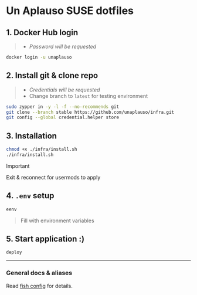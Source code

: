 # Un Aplauso SUSE dotfiles

## 1. Docker Hub login

> - _Password will be requested_

```sh
docker login -u unaplauso
```

## 2. Install git & clone repo

> - _Credentials will be requested_
> - Change branch to `latest` for testing environment

```sh
sudo zypper in -y -l -f --no-recommends git
git clone --branch stable https://github.com/unaplauso/infra.git
git config --global credential.helper store
```

## 3. Installation

```sh
chmod +x ./infra/install.sh
./infra/install.sh
```

> [!IMPORTANT]  
> Exit & reconnect for usermods to apply

## 4. `.env` setup

```sh
eenv
```

> Fill with environment variables

## 5. Start application :)

```sh
deploy
```

---

### General docs & aliases

Read [fish config](.config/fish/config.fish) for details.
